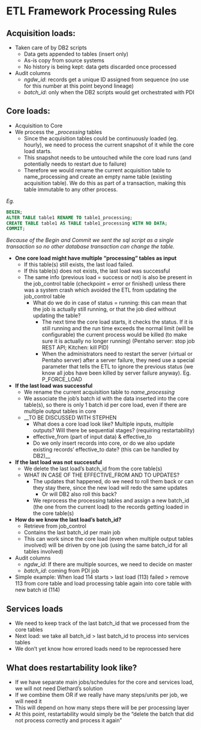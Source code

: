 # ETL Framework Processing Rules
## Acquisition loads: 
* Taken care of by DB2 scripts
	* Data gets appended to tables (insert only)
	* As-is copy from source systems
	* No history is being kept: data gets discarded once processed
* Audit columns
	* *ngdw_id*: records get a unique ID assigned from sequence (no use for this number at this point beyond lineage)
	* *batch_id*: only when the DB2 scripts would get orchestrated with PDI

## Core loads: 
* Acquisition to Core
* We process the *_processing* tables
	* Since the acquisition tables could be continuously loaded (eg. hourly), we need to process the current snapshot of it while the core load starts. 
	* This snapshot needs to be untouched while the core load runs (and potentially needs to restart due to failure)
	* Therefore we would rename the current acquisition table to name_processing and create an empty name table (existing acquisition table). We do this as part of a transaction, making this table immutable to any other process.

*Eg.*
```sql 
BEGIN;
ALTER TABLE table1 RENAME TO table1_processing;
CREATE TABLE table1 AS TABLE table1_processing WITH NO DATA;
COMMIT;
```
*Because of the Begin and Commit we sent the sql script as a single transaction so no other database transaction can change the table.*




* __One core load might have multiple “processing” tables as input__
	* If this table(s) still exists, the last load failed. 
	* If this table(s) does not exists, the last load was successful
	* The same info (previous load = success or not) is also be present in the job_control table (checkpoint = error or finished) unless there was a system crash which avoided the ETL from updating the job_control table
		* What do we do in case of status = running: this can mean that the job is actually still running, or that the job died without updating the table? 
			* The next time the core load starts, it checks the status. If it is still running and the run time exceeds the normal limit (will be configurable) the current process would be killed (to make sure it is actually no longer running) (Pentaho server: stop job REST API; Kitchen: kill PID)
			* When the administrators need to restart the server (virtual or Pentaho server) after a server failure, they need use a special parameter that tells the ETL to ignore the previous status (we know all jobs have been killed by server failure anyway). Eg. P_FORCE_LOAD
* __If the last load was successful__
	* We rename the current acquisition table to *name*_*processing*
	* We associate the job’s batch id with the data inserted into the core table(s), so there is only 1 batch id per core load, even if there are multiple output tables in core
	* __TO BE DISCUSSED WITH STEPHEN
		* What does a core load look like? Multiple inputs, multiple outputs? Will there be sequential stages? (requiring restartability)
		* effective_from (part of input data) & effective_to
		* Do we only insert records into core, or do we also update existing records’ effective_to date? (this can be handled by DB2)__
* __If the last load was not successful__
	* We delete the last load’s batch_id from the core table(s)
	* WHAT IN CASE OF THE EFFECTIVE_FROM AND TO UPDATES?
		* The updates that happened, do we need to roll them back or can they stay there, since the new load will redo the same updates
			* Or will DB2 also roll this back?
		* We reprocess the processing tables and assign a new batch_id (the one from the current load) to the records getting loaded in the core table(s)
* __How do we know the last load’s batch_id?__
	* Retrieve from job_control
	* Contains the last batch_id per main job
	* This can work since the core load (even when multiple output tables involved) will be driven by one job (using the same batch_id for all tables involved)
* Audit columns
	* *ngdw_id*: If there are multiple sources, we need to decide on master
	* *batch_id*: coming from PDI job
* Simple example: When load 114 starts > last load (113) failed > remove 113 from core table and load processing table again into core table with new batch id (114)

## Services loads
* We need to keep track of the last batch_id that we processed from the core tables
* Next load: we take all batch_id > last batch_id to process into services tables
* We don’t yet know how errored loads need to be reprocessed here

## What does restartability look like?
* If we have separate main jobs/schedules for the core and services load, we will not need Diethard’s solution
* If we combine them OR if we really have many steps/units per job, we will need it
* This will depend on how many steps there will be per processing layer
* At this point, restartability would simply be the “delete the batch that did not process correctly and process it again”